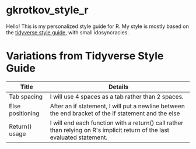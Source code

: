 # gkrotkov_style_r

Hello! This is my personalized style guide for R. My style is mostly based on the [tidyverse style guide](https://style.tidyverse.org/index.html), with small idosyncracies. 

# Variations from Tidyverse Style Guide

Title | Details
------| -------
Tab spacing | I will use 4 spaces as a tab rather than 2 spaces. 
Else positioning | After an if statement, I will put a newline between the end bracket of the if statement and the else
Return() usage | I will end each function with a return() call rather than relying on R's implicit return of the last evaluated statement.
